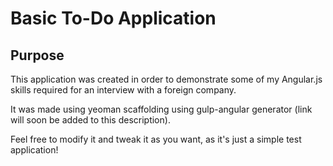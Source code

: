 Basic To-Do Application
======================

## Purpose

This application was created in order to demonstrate some of my Angular.js skills required for an interview with a foreign company.

It was made using yeoman scaffolding using gulp-angular generator (link will soon be added to this description).

Feel free to modify it and tweak it as you want, as it's just a simple test application!
